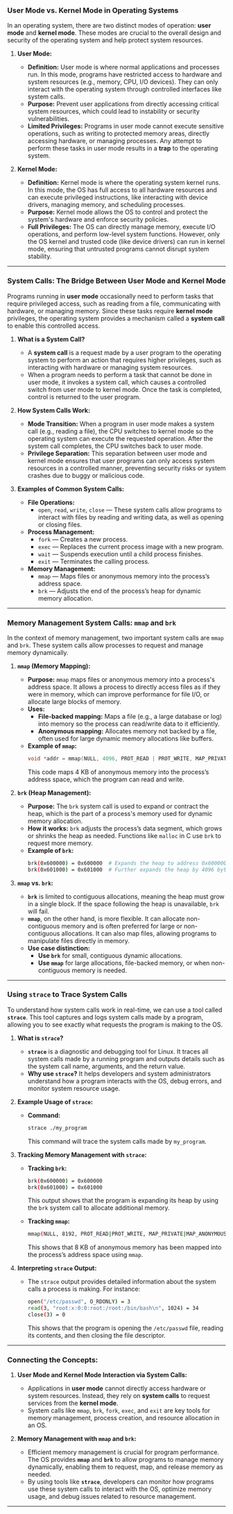 ### **User Mode vs. Kernel Mode in Operating Systems**

In an operating system, there are two distinct modes of operation: **user mode** and **kernel mode**. These modes are crucial to the overall design and security of the operating system and help protect system resources.

1. **User Mode:**
   - **Definition:** User mode is where normal applications and processes run. In this mode, programs have restricted access to hardware and system resources (e.g., memory, CPU, I/O devices). They can only interact with the operating system through controlled interfaces like system calls.
   - **Purpose:** Prevent user applications from directly accessing critical system resources, which could lead to instability or security vulnerabilities.
   - **Limited Privileges:** Programs in user mode cannot execute sensitive operations, such as writing to protected memory areas, directly accessing hardware, or managing processes. Any attempt to perform these tasks in user mode results in a **trap** to the operating system.

2. **Kernel Mode:**
   - **Definition:** Kernel mode is where the operating system kernel runs. In this mode, the OS has full access to all hardware resources and can execute privileged instructions, like interacting with device drivers, managing memory, and scheduling processes.
   - **Purpose:** Kernel mode allows the OS to control and protect the system's hardware and enforce security policies.
   - **Full Privileges:** The OS can directly manage memory, execute I/O operations, and perform low-level system functions. However, only the OS kernel and trusted code (like device drivers) can run in kernel mode, ensuring that untrusted programs cannot disrupt system stability.

---

### **System Calls: The Bridge Between User Mode and Kernel Mode**

Programs running in **user mode** occasionally need to perform tasks that require privileged access, such as reading from a file, communicating with hardware, or managing memory. Since these tasks require **kernel mode** privileges, the operating system provides a mechanism called a **system call** to enable this controlled access.

1. **What is a System Call?**
   - A **system call** is a request made by a user program to the operating system to perform an action that requires higher privileges, such as interacting with hardware or managing system resources.
   - When a program needs to perform a task that cannot be done in user mode, it invokes a system call, which causes a controlled switch from user mode to kernel mode. Once the task is completed, control is returned to the user program.

2. **How System Calls Work:**
   - **Mode Transition:** When a program in user mode makes a system call (e.g., reading a file), the CPU switches to kernel mode so the operating system can execute the requested operation. After the system call completes, the CPU switches back to user mode.
   - **Privilege Separation:** This separation between user mode and kernel mode ensures that user programs can only access system resources in a controlled manner, preventing security risks or system crashes due to buggy or malicious code.

3. **Examples of Common System Calls:**
   - **File Operations:**
     - `open`, `read`, `write`, `close` — These system calls allow programs to interact with files by reading and writing data, as well as opening or closing files.
   - **Process Management:**
     - `fork` — Creates a new process.
     - `exec` — Replaces the current process image with a new program.
     - `wait` — Suspends execution until a child process finishes.
     - `exit` — Terminates the calling process.
   - **Memory Management:**
     - `mmap` — Maps files or anonymous memory into the process’s address space.
     - `brk` — Adjusts the end of the process’s heap for dynamic memory allocation.

---

### **Memory Management System Calls: `mmap` and `brk`**

In the context of memory management, two important system calls are `mmap` and `brk`. These system calls allow processes to request and manage memory dynamically.

1. **`mmap` (Memory Mapping):**
   - **Purpose:** `mmap` maps files or anonymous memory into a process's address space. It allows a process to directly access files as if they were in memory, which can improve performance for file I/O, or allocate large blocks of memory.
   - **Uses:**
     - **File-backed mapping:** Maps a file (e.g., a large database or log) into memory so the process can read/write data to it efficiently.
     - **Anonymous mapping:** Allocates memory not backed by a file, often used for large dynamic memory allocations like buffers.
   - **Example of `mmap`:**
     ```c
     void *addr = mmap(NULL, 4096, PROT_READ | PROT_WRITE, MAP_PRIVATE | MAP_ANONYMOUS, -1, 0);
     ```
     This code maps 4 KB of anonymous memory into the process’s address space, which the program can read and write.

2. **`brk` (Heap Management):**
   - **Purpose:** The `brk` system call is used to expand or contract the heap, which is the part of a process's memory used for dynamic memory allocation.
   - **How it works:** `brk` adjusts the process’s data segment, which grows or shrinks the heap as needed. Functions like `malloc` in C use `brk` to request more memory.
   - **Example of `brk`:**
     ```bash
     brk(0x600000) = 0x600000  # Expands the heap to address 0x600000
     brk(0x601000) = 0x601000  # Further expands the heap by 4096 bytes
     ```

3. **`mmap` vs. `brk`:**
   - **`brk`** is limited to contiguous allocations, meaning the heap must grow in a single block. If the space following the heap is unavailable, `brk` will fail.
   - **`mmap`**, on the other hand, is more flexible. It can allocate non-contiguous memory and is often preferred for large or non-contiguous allocations. It can also map files, allowing programs to manipulate files directly in memory.
   - **Use case distinction:**
     - **Use `brk`** for small, contiguous dynamic allocations.
     - **Use `mmap`** for large allocations, file-backed memory, or when non-contiguous memory is needed.

---

### **Using `strace` to Trace System Calls**

To understand how system calls work in real-time, we can use a tool called **`strace`**. This tool captures and logs system calls made by a program, allowing you to see exactly what requests the program is making to the OS.

1. **What is `strace`?**
   - **`strace`** is a diagnostic and debugging tool for Linux. It traces all system calls made by a running program and outputs details such as the system call name, arguments, and the return value.
   - **Why use `strace`?** It helps developers and system administrators understand how a program interacts with the OS, debug errors, and monitor system resource usage.

2. **Example Usage of `strace`:**
   - **Command:**
     ```bash
     strace ./my_program
     ```
     This command will trace the system calls made by `my_program`.

3. **Tracking Memory Management with `strace`:**
   - **Tracking `brk`:**
     ```bash
     brk(0x600000) = 0x600000
     brk(0x601000) = 0x601000
     ```
     This output shows that the program is expanding its heap by using the `brk` system call to allocate additional memory.
   
   - **Tracking `mmap`:**
     ```bash
     mmap(NULL, 8192, PROT_READ|PROT_WRITE, MAP_PRIVATE|MAP_ANONYMOUS, -1, 0) = 0x7f2bfae00000
     ```
     This shows that 8 KB of anonymous memory has been mapped into the process’s address space using `mmap`.

4. **Interpreting `strace` Output:**
   - The `strace` output provides detailed information about the system calls a process is making. For instance:
     ```bash
     open("/etc/passwd", O_RDONLY) = 3
     read(3, "root:x:0:0:root:/root:/bin/bash\n", 1024) = 34
     close(3) = 0
     ```
     This shows that the program is opening the `/etc/passwd` file, reading its contents, and then closing the file descriptor.

---

### **Connecting the Concepts:**

1. **User Mode and Kernel Mode Interaction via System Calls:**
   - Applications in **user mode** cannot directly access hardware or system resources. Instead, they rely on **system calls** to request services from the **kernel mode**.
   - System calls like `mmap`, `brk`, `fork`, `exec`, and `exit` are key tools for memory management, process creation, and resource allocation in an OS.

2. **Memory Management with `mmap` and `brk`:**
   - Efficient memory management is crucial for program performance. The OS provides **`mmap`** and **`brk`** to allow programs to manage memory dynamically, enabling them to request, map, and release memory as needed.
   - By using tools like **`strace`**, developers can monitor how programs use these system calls to interact with the OS, optimize memory usage, and debug issues related to resource management.

---
